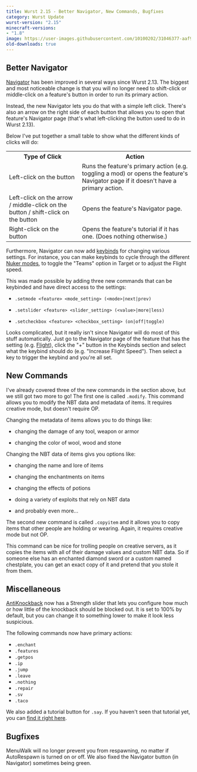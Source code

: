 ```yaml
---
title: Wurst 2.15 - Better Navigator, New Commands, Bugfixes
category: Wurst Update
wurst-version: "2.15"
minecraft-versions:
- "1.8"
image: https://user-images.githubusercontent.com/10100202/31046377-aaf941fc-a5f7-11e7-9a21-d4610641580d.jpg
old-downloads: true
---
```

## Better Navigator

[Navigator](https://wurst.wiki/navigator) has been improved in several ways since Wurst 2.13. The biggest and most noticeable change is that you will no longer need to shift-click or middle-click on a feature's button in order to run its primary action.

Instead, the new Navigator lets you do that with a simple left click. There's also an arrow on the right side of each button that allows you to open that feature's Navigator page (that's what left-clicking the button used to do in Wurst 2.13).

Below I've put together a small table to show what the different kinds of clicks will do:

<table class="table border bordered">
  <tr>
    <th>
      Type of Click
    </th>
    <th>
      Action
    </th>
  </tr>
  <tr>
    <td>
      Left-click on the button
    </td>
    <td>
      Runs the feature's primary action (e.g. toggling a mod) or opens the feature's Navigator page if it doesn't have a primary action.
    </td>
  </tr>
  <tr>
    <td>
      Left-click on the arrow / middle-click on the button / shift-click on the button
    </td>
    <td>
      Opens the feature's Navigator page.
    </td>
  </tr>
  <tr>
    <td>
      Right-click on the button
    </td>
    <td>
      Opens the feature's tutorial if it has one. (Does nothing otherwise.)
    </td>
  </tr>
</table>

Furthermore, Navigator can now add [keybinds](https://wurst.wiki/keybinds) for changing various settings. For instance, you can make keybinds to cycle through the different [Nuker modes](https://wurst.wiki/nuker#mode), to toggle the "Teams" option in Target or to adjust the Flight speed.

This was made possible by adding three new commands that can be keybinded and have direct access to the settings:

- `.setmode <feature> <mode_setting> (<mode>|next|prev)`

- `.setslider <feature> <slider_setting> (<value>|more|less)`

- `.setcheckbox <feature> <checkbox_setting> (on|off|toggle)`

Looks complicated, but it really isn't since Navigator will do most of this stuff automatically. Just go to the Navigator page of the feature that has the setting (e.g. [Flight](https://wurst.wiki/flight)), click the "+" button in the Keybinds section and select what the keybind should do (e.g. "Increase Flight Speed"). Then select a key to trigger the keybind and you're all set.

## New Commands

I've already covered three of the new commands in the section above, but we still got two more to go! The first one is called `.modify`. This command allows you to modify the NBT data and metadata of items. It requires creative mode, but doesn't require OP.

Changing the metadata of items allows you to do things like:

- changing the damage of any tool, weapon or armor

- changing the color of wool, wood and stone

Changing the NBT data of items givs you options like:

- changing the name and lore of items

- changing the enchantments on items

- changing the effects of potions

- doing a variety of exploits that rely on NBT data

- and probably even more...

The second new command is called `.copyitem` and it allows you to copy items that other people are holding or wearing. Again, it requires creative mode but not OP.

This command can be nice for trolling people on creative servers, as it copies the items with all of their damage values and custom NBT data. So if someone else has an enchanted diamond sword or a custom named chestplate, you can get an exact copy of it and pretend that you stole it from them.

## Miscellaneous

[AntiKnockback](https://wurst.wiki/antiknockback) now has a Strength slider that lets you configure how much or how little of the knockback should be blocked out. It is set to 100% by default, but you can change it to something lower to make it look less suspicious.

The following commands now have primary actions:
- `.enchant`
- `.features`
- `.getpos`
- `.ip`
- `.jump`
- `.leave`
- `.nothing`
- `.repair`
- `.sv`
- `.taco`

We also added a tutorial button for `.say`. If you haven't seen that tutorial yet, you can [find it right here](/wiki/Commands/say/).

## Bugfixes

MenuWalk will no longer prevent you from respawning, no matter if AutoRespawn is turned on or off. We also fixed the Navigator button (in Navigator) sometimes being green.
